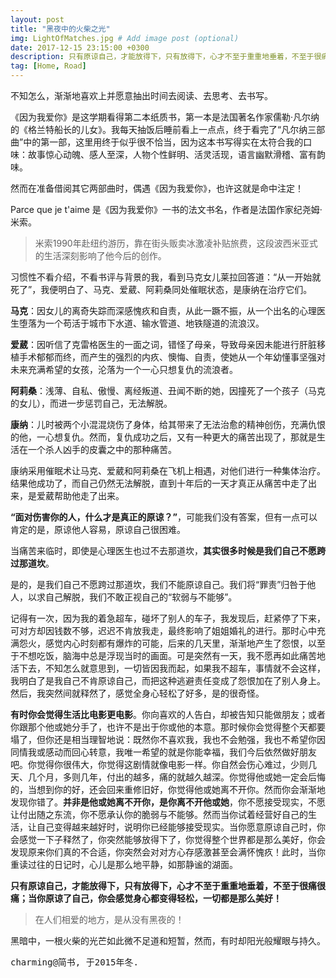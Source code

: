 ```yaml
---
layout: post
title: "黑夜中的火柴之光"
img: LightOfMatches.jpg # Add image post (optional)
date: 2017-12-15 23:15:00 +0300
description: 只有原谅自己，才能放得下，只有放得下，心才不至于重重地垂着，不至于很痛很痛；当你原谅了自己，你会感觉身心都变得轻松，一切都是那么美好,黑暗中，一根火柴的光芒如此微不足道和短暂，然而，有时却阳光般耀眼与持久。在人们相爱的地方，是从没有黑夜的！
tag: [Home, Road]
---
```



不知怎么，渐渐地喜欢上并愿意抽出时间去阅读、去思考、去书写。

《因为我爱你》是这学期看得第二本纸质书，第一本是法国著名作家儒勒·凡尔纳的《格兰特船长的儿女》。我每天抽饭后睡前看上一点点，终于看完了“凡尔纳三部曲”中的第一部，这里用终于似乎很不恰当，因为这本书写得实在太符合我的口味：故事惊心动魄、感人至深，人物个性鲜明、活灵活现，语言幽默滑稽、富有韵味。

然而在准备借阅其它两部曲时，偶遇《因为我爱你》，也许这就是命中注定！

Parce que je t'aime 是《因为我爱你》一书的法文书名，作者是法国作家纪尧姆·米索。

>米索1990年赴纽约游历，靠在街头贩卖冰激凌补贴旅费，这段波西米亚式的生活深刻影响了他今后的创作。


习惯性不看介绍，不看书评与背景的我，看到马克女儿莱拉回答道：“从一开始就死了”，我便明白了、马克、爱葳、阿莉桑同处催眠状态，是康纳在治疗它们。

**马克**：因女儿的离奇失踪而深感愧疚和自责，从此一蹶不振，从一个出名的心理医生堕落为一个苟活于城市下水道、输水管道、地铁隧道的流浪汉。

**爱葳**：因听信了克雷格医生的一面之词，错怪了母亲，导致母亲因未能进行肝脏移植手术郁郁而终，而产生的强烈的内疚、懊悔、自责，使她从一个年幼懂事坚强对未来充满希望的女孩，沦落为一个一心只想复仇的流浪者。

**阿莉桑**：浅薄、自私、傲慢、离经叛道、丑闻不断的她，因撞死了一个孩子（马克的女儿），而进一步惩罚自己，无法解脱。

**康纳**：儿时被两个小混混烧伤了身体，给其带来了无法治愈的精神创伤，充满仇恨的他，一心想复仇。然而，复仇成功之后，又有一种更大的痛苦出现了，那就是生活在一个杀人凶手的皮囊之中的那种痛苦。

康纳采用催眠术让马克、爱葳和阿莉桑在飞机上相遇，对他们进行一种集体治疗。结果他成功了，而自己仍然无法解脱，直到十年后的一天才真正从痛苦中走了出来，是爱葳帮助他走了出来。

**“面对伤害你的人，什么才是真正的原谅？”**，可能我们没有答案，但有一点可以肯定的是，原谅他人容易，原谅自己很困难。

当痛苦来临时，即使是心理医生也过不去那道坎，**其实很多时候是我们自己不愿跨过那道坎**。

是的，是我们自己不愿跨过那道坎，我们不能原谅自己。我们将“罪责”归咎于他人，以求自己解脱，我们不敢正视自己的“软弱与不能够”。

记得有一次，因为我的着急超车，碰坏了别人的车子，我发现后，赶紧停了下来，可对方却因钱数不够，迟迟不肯放我走，最终影响了姐姐婚礼的进行。那时心中充满怨火，感觉内心时刻都有爆炸的可能，后来的几天里，渐渐地产生了怨恨，以至于不想吃饭，脑海中总是浮现当时的画面。可是突然有一天，我不愿再如此痛苦地活下去，不知怎么就意思到，一切皆因我而起，如果我不超车，事情就不会这样，我明白了是我自己不肯原谅自己，而把这种逃避责任变成了怨恨加在了别人身上。然后，我突然间就释然了，感觉全身心轻松了好多，是的很奇怪。

**有时你会觉得生活比电影更电影**。你向喜欢的人告白，却被告知只能做朋友；或者你跟那个他或她分手了，也许不是出于你或他的本意。那时候你会觉得整个天都要塌了，但你还是相当理智地说：既然你不喜欢我，我也不会勉强，我也不希望你因同情我或感动而回心转意，我唯一希望的就是你能幸福，我们今后依然做好朋友吧。你觉得你很伟大，你觉得这剧情就像电影一样。你自然会伤心难过，少则几天、几个月，多则几年，付出的越多，痛的就越久越深。你觉得他或她一定会后悔的，当想到你的好，还会回来重修旧好，你觉得他或她离不开你。然而你会渐渐地发现你错了。**并非是他或她离不开你，是你离不开他或她**，你不愿接受现实，不愿让付出随之东流，你不愿承认你的脆弱与不能够。然而当你试着经营好自己的生活，让自己变得越来越好时，说明你已经能够接受现实。当你愿意原谅自己时，你会感觉一下子释然了，你突然能够放得下了，你觉得整个世界都是那么美好，你会发现原来你们真的不合适，你突然会对对方心存感激甚至会满怀愧疚！此时，当你重读过往的日记时，心儿是那么地平静，如那静谧的湖面。

**只有原谅自己，才能放得下，只有放得下，心才不至于重重地垂着，不至于很痛很痛；当你原谅了自己，你会感觉身心都变得轻松，一切都是那么美好！**

>在人们相爱的地方，是从没有黑夜的！


黑暗中，一根火柴的光芒如此微不足道和短暂，然而，有时却阳光般耀眼与持久。


 <kbd>charming@简书, 于2015年冬.</kbd>

